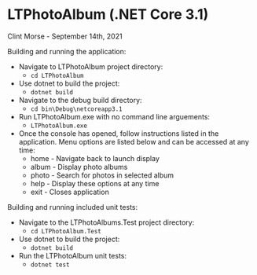 # LTPhotoAlbum (.NET Core 3.1)
Clint Morse - September 14th, 2021

Building and running the application:
  - Navigate to LTPhotoAlbum project directory:
    - ```cd LTPhotoAlbum```
  - Use dotnet to build the project:
    - ```dotnet build```
  - Navigate to the debug build directory:
    - ```cd bin\Debug\netcoreapp3.1```
  - Run LTPhotoAlbum.exe with no command line arguements:
    - ```LTPhotoAlbum.exe```
  - Once the console has opened, follow instructions listed in the application.  Menu options are listed below and can be accessed at any time:
    - home - Navigate back to launch display
    - album - Display photo albums
    - photo - Search for photos in selected album
    - help - Display these options at any time
    - exit - Closes application

Building and running included unit tests:
  - Navigate to the LTPhotoAlbums.Test project directory:
    - ```cd LTPhotoAlbum.Test```
  - Use dotnet to build the project:
    - ```dotnet build```
  - Run the LTPhotoAlbum unit tests:
    - ```dotnet test```
